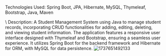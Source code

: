 Technologies Used: Spring Boot, JPA, Hibernate, MySQL, Thymeleaf, Bootstrap, Java, Maven

\\
Description: A Student Management System using Java to manage student records, incorporating CRUD functionalities for adding, editing, deleting, and viewing student information. The application features a responsive user interface designed with Thymeleaf and Bootstrap, ensuring a seamless user experience. It utilizes Spring Boot for the backend framework and Hibernate for ORM, with MySQL for data persistence.
![1737651492133](https://github.com/user-attachments/assets/924e867e-a4e5-4fa0-b2b6-b2a5fc68e614)
